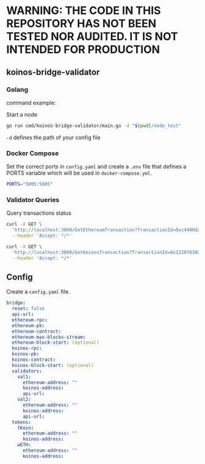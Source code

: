 # WARNING: THE CODE IN THIS REPOSITORY HAS NOT BEEN TESTED NOR AUDITED. IT IS NOT INTENDED FOR PRODUCTION

## koinos-bridge-validator

### Golang

command example:

Start a node

```bash
go run cmd/koinos-bridge-validator/main.go -d "$(pwd)/node_test"
```

`-d` defines the path of your config file

### Docker Compose

Set the correct ports in `config.yaml` and create a `.env` file that defines a PORTS variable which will be used in `docker-compose.yml`.

```bash
PORTS="5005:5005"
```

### Validator Queries

Query transactions status

```bash
curl -X GET \
  'http://localhost:3000/GetEthereumTransaction?TransactionId=0xc4400da5eb03fec6eb0450d1e02b694ea049d103e85ed0d10d568df2ee7800ad' \
  --header 'Accept: */*'

curl -X GET \
  'http://localhost:3000/GetKoinosTransaction?TransactionId=0x12207638d5874c57ff042d9268927f79c8cd151d3ff0f94b2e366d154cc1c2d9807f' \
  --header 'Accept: */*'
```

## Config

Create a `config.yaml` file.

```yaml
bridge:
  reset: false
  api-url: 
  ethereum-rpc: 
  ethereum-pk: 
  ethereum-contract: 
  ethereum-max-blocks-stream: 
  ethereum-block-start: (optional)
  koinos-rpc: 
  koinos-pk: 
  koinos-contract: 
  koinos-block-start: (optional)
  validators:
    val1:
      ethereum-address: ""
      koinos-address: 
      api-url: 
    val2:
      ethereum-address: ""
      koinos-address: 
      api-url: 
  tokens:
    tKoin:
      ethereum-address: ""
      koinos-address: 
    wETH:
      ethereum-address: ""
      koinos-address: 
```
